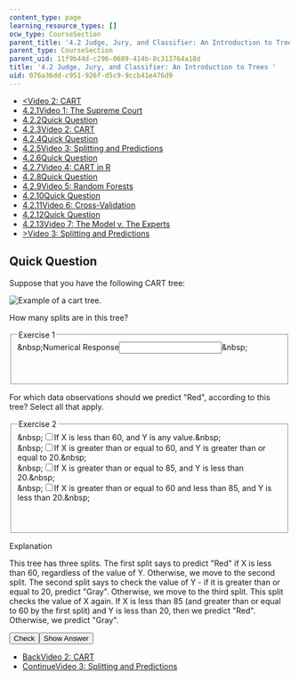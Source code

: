 ```yaml
---
content_type: page
learning_resource_types: []
ocw_type: CourseSection
parent_title: '4.2 Judge, Jury, and Classifier: An Introduction to Trees '
parent_type: CourseSection
parent_uid: 11f9b44d-c296-0689-414b-8c313764a18d
title: '4.2 Judge, Jury, and Classifier: An Introduction to Trees '
uid: 076a36dd-c951-926f-d5c9-9ccb41e476d9
---
```

<ul class="navigation pagination">
    <li id="top_bck_btn"><a href="./resolveuid/fbeabfb3e0a4b479efe5ffb5d7cf5d4a">&lt;<span>Video 2: CART</span></a></li>
    <li id="flp_btn_1"><a href="./resolveuid/11f9b44dc2960689414b8c313764a18d">4.2.1<span>Video 1: The Supreme Court</span></a></li>
    <li id="flp_btn_2"><a href="./resolveuid/b707db7f99009e83423e4911e4d83568">4.2.2<span>Quick Question</span></a></li>
    <li id="flp_btn_3"><a href="./resolveuid/fbeabfb3e0a4b479efe5ffb5d7cf5d4a">4.2.3<span>Video 2: CART</span></a></li>
    <li id="flp_btn_4" class="button_selected"><a href="./resolveuid/076a36ddc951926fd5c99ccb41e476d9">4.2.4<span>Quick Question</span></a></li>
    <li id="flp_btn_5"><a href="./resolveuid/ca1564b0917866a3a00e801c8c9fdbbc">4.2.5<span>Video 3: Splitting and Predictions</span></a></li>
    <li id="flp_btn_6"><a href="./resolveuid/9788174fbc238176217873d882264bfd">4.2.6<span>Quick Question</span></a></li>
    <li id="flp_btn_7"><a href="./resolveuid/a0af0b83fff43d634dfe02e15106f92d">4.2.7<span>Video 4: CART in R</span></a></li>
    <li id="flp_btn_8"><a href="./resolveuid/8f336b6d3260d3a128f288e99dda1c42">4.2.8<span>Quick Question</span></a></li>
    <li id="flp_btn_9"><a href="./resolveuid/d818f0620c7e3cee943507c440503537">4.2.9<span>Video 5: Random Forests</span></a></li>
    <li id="flp_btn_10"><a href="./resolveuid/ff7dc49d2cdefc1ac3e5d01f07046ac1">4.2.10<span>Quick Question</span></a></li>
    <li id="flp_btn_11"><a href="./resolveuid/aed8634b040dd1af7abb68e999cb9c43">4.2.11<span>Video 6: Cross-Validation</span></a></li>
    <li id="flp_btn_12"><a href="./resolveuid/0be06c807e39cc4e2808dc63ffaa5efa">4.2.12<span>Quick Question</span></a></li>
    <li id="flp_btn_13"><a href="./resolveuid/2ca2e4f174a66019fbe68e97bba87376">4.2.13<span>Video 7: The Model v. The Experts</span></a></li>
    <li id="top_continue_btn"><a href="./resolveuid/ca1564b0917866a3a00e801c8c9fdbbc">&gt;<span>Video 3: Splitting and Predictions</span></a></li>
</ul>
<h2 class="subhead">Quick Question</h2>
<div class="self_assessment">
<p display_name="Quick Question" url_name="Quick_Question_260">Suppose that you have the following CART tree:</p>
<img display_name="Quick Question" src="./resolveuid/b2eea6fba57db424a4844f679aee4bc9" url_name="Quick_Question_261" alt="Example of a cart tree." />
<div id="Q1_div" class="problem_question">
<p display_name="Quick Question" url_name="Quick_Question_262">How many splits are in this tree?</p>
<fieldset><legend class="visually-hidden">Exercise 1</legend>
<div class="choice"><label id="Q1_label"><span id="Q1_aria_status" tabindex="-1" class="visually-hidden">&amp;nbsp;</span><span class="visually-hidden">Numerical Response</span><input type="text" id="Q1_input" value="" onkeypress="numericTypedOrDropDownSelected(1)" class="problem_text_input" /><input type="hidden" id="Q1_ans" value="3" /><input type="hidden" id="Q1_tolerance" value="0" /><span id="Q1_normal_status" class="nostatus" aria-hidden="true">&amp;nbsp;</span></label></div>
<p id="S1_ans" tabindex="-1" class="problem_answer">&nbsp;</p>
</fieldset></div>
<div id="Q2_div" class="problem_question">
<p display_name="Quick Question" url_name="Quick_Question_264">For which data observations should we predict &quot;Red&quot;, according to this tree? Select all that apply.</p>
<fieldset><legend class="visually-hidden">Exercise 2</legend>
<div class="choice"><label id="Q2_input_1_label"><span id="Q2_input_1_aria_status" tabindex="-1" class="visually-hidden">&amp;nbsp;</span><input type="checkbox" id="Q2_input_1" onclick="optionSelected(2)" name="Q2_input" class="problem_radio_input" correct="true" /><span class="choice">If X is less than 60, and Y is any value.</span><span id="Q2_input_1_normal_status" class="nostatus" aria-hidden="true">&amp;nbsp;</span></label></div>
<div class="choice"><label id="Q2_input_2_label"><span id="Q2_input_2_aria_status" tabindex="-1" class="visually-hidden">&amp;nbsp;</span><input type="checkbox" id="Q2_input_2" onclick="optionSelected(2)" name="Q2_input" class="problem_radio_input" correct="false" /><span class="choice">If X is greater than or equal to 60, and Y is greater than or equal to 20.</span><span id="Q2_input_2_normal_status" class="nostatus" aria-hidden="true">&amp;nbsp;</span></label></div>
<div class="choice"><label id="Q2_input_3_label"><span id="Q2_input_3_aria_status" tabindex="-1" class="visually-hidden">&amp;nbsp;</span><input type="checkbox" id="Q2_input_3" onclick="optionSelected(2)" name="Q2_input" class="problem_radio_input" correct="false" /><span class="choice">If X is greater than or equal to 85, and Y is less than 20.</span><span id="Q2_input_3_normal_status" class="nostatus" aria-hidden="true">&amp;nbsp;</span></label></div>
<div class="choice"><label id="Q2_input_4_label"><span id="Q2_input_4_aria_status" tabindex="-1" class="visually-hidden">&amp;nbsp;</span><input type="checkbox" id="Q2_input_4" onclick="optionSelected(2)" name="Q2_input" class="problem_radio_input" correct="true" /><span class="choice">If X is greater than or equal to 60 and less than 85, and Y is less than 20.</span><span id="Q2_input_4_normal_status" class="nostatus" aria-hidden="true">&amp;nbsp;</span></label></div>
<p id="Q2_status_combined" tabindex="-1" class="nostatus">&nbsp;</p>
</fieldset></div>
<div id="S1_div" class="problem_solution" tabindex="-1" display_name="Quick Question" url_name="Quick_Question_266">
<div class="detailed-solution">
<p>Explanation</p>
<p>This tree has three splits. The first split says to predict &quot;Red&quot; if X is less than 60, regardless of the value of Y. Otherwise, we move to the second split. The second split says to check the value of Y - if it is greater than or equal to 20, predict &quot;Gray&quot;. Otherwise, we move to the third split. This split checks the value of X again. If X is less than 85 (and greater than or equal to 60 by the first split) and Y is less than 20, then we predict &quot;Red&quot;. Otherwise, we predict &quot;Gray&quot;.</p>
</div>
</div>
<div class="action"><button id="Q1_button" onclick="checkAnswer({1: 'numerical', 2: 'choiceresponse'})" class="problem_mo_button">Check</button><button id="Q1_button_show" onclick="showHideSolution({1: 'numerical', 2: 'choiceresponse'}, 1, [1])" class="problem_mo_button">Show Answer</button></div>
</div>
<ul class="navigation progress">
    <li id="bck_btn"><a href="./resolveuid/fbeabfb3e0a4b479efe5ffb5d7cf5d4a">Back<span>Video 2: CART</span></a></li>
    <li id="continue_btn"><a href="./resolveuid/ca1564b0917866a3a00e801c8c9fdbbc">Continue<span>Video 3: Splitting and Predictions</span></a></li>
</ul>